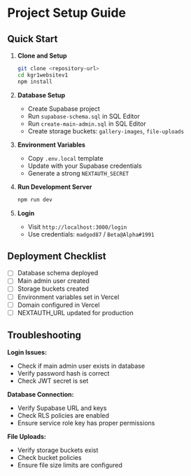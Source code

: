 # Project Setup Guide

## Quick Start

1. **Clone and Setup**
   ```bash
   git clone <repository-url>
   cd kgr1websitev1
   npm install
   ```

2. **Database Setup**
   - Create Supabase project
   - Run `supabase-schema.sql` in SQL Editor
   - Run `create-main-admin.sql` in SQL Editor
   - Create storage buckets: `gallery-images`, `file-uploads`

3. **Environment Variables**
   - Copy `.env.local` template
   - Update with your Supabase credentials
   - Generate a strong `NEXTAUTH_SECRET`

4. **Run Development Server**
   ```bash
   npm run dev
   ```

5. **Login**
   - Visit `http://localhost:3000/login`
   - Use credentials: `madgod87` / `Beta@Alpha#1991`

## Deployment Checklist

- [ ] Database schema deployed
- [ ] Main admin user created
- [ ] Storage buckets created
- [ ] Environment variables set in Vercel
- [ ] Domain configured in Vercel
- [ ] NEXTAUTH_URL updated for production

## Troubleshooting

**Login Issues:**
- Check if main admin user exists in database
- Verify password hash is correct
- Check JWT secret is set

**Database Connection:**
- Verify Supabase URL and keys
- Check RLS policies are enabled
- Ensure service role key has proper permissions

**File Uploads:**
- Verify storage buckets exist
- Check bucket policies
- Ensure file size limits are configured
